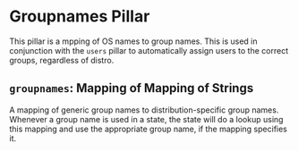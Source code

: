 # Groupnames Pillar

This pillar is a mpping of OS names to group names.
This is used in conjunction with the `users` pillar to automatically assign
users to the correct groups, regardless of distro.

## `groupnames`: Mapping of Mapping of Strings

A mapping of generic group names to distribution-specific group names.
Whenever a group name is used in a state, the state will do a lookup
using this mapping and use the appropriate group name, if the mapping
specifies it.
